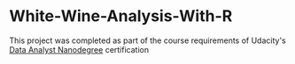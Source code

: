# White-Wine-Analysis-With-R

This project was completed as part of the course requirements of Udacity's [Data Analyst Nanodegree](https://in.udacity.com/) certification
